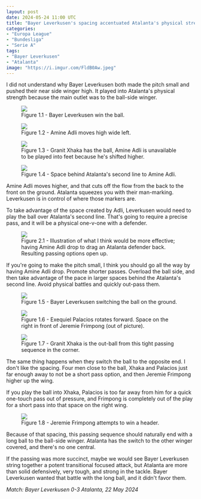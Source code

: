 ```yaml
---
layout: post
date: 2024-05-24 11:00 UTC
title: "Bayer Leverkusen's spacing accentuated Atalanta's physical strength"
categories:
- "Europa League"
- "Bundesliga"
- "Serie A"
tags:
- "Bayer Leverkusen"
- "Atalanta"
image: "https://i.imgur.com/FldB0Aw.jpeg"
---
```


I did not understand why Bayer Leverkusen both made the pitch small and pushed their near side winger high. It played into Atalanta's physical strength because the main outlet was to the ball-side winger.

<!---more--->

<figure>
    <img src="https://i.imgur.com/mlKCADf.jpeg">
    <figcaption>Figure 1.1 - Bayer Leverkusen win the ball.</figcaption>
</figure> 

<figure>
    <img src="https://i.imgur.com/vRVHxLE.jpeg">
    <figcaption>Figure 1.2 - Amine Adli moves high wide left.</figcaption>
</figure> 

<figure>
    <img src="https://i.imgur.com/FldB0Aw.jpeg">
    <figcaption>Figure 1.3 - Granit Xhaka has the ball, Amine Adli is unavailable to be played into feet because he's shifted higher.</figcaption>
</figure> 

<figure>
    <img src="https://i.imgur.com/tFoT9NE.jpeg">
    <figcaption>Figure 1.4 - Space behind Atalanta's second line to Amine Adli.</figcaption>
</figure> 

Amine Adli moves higher, and that cuts off the flow from the back to the front on the ground. Atalanta squeezes you with their man-marking. Leverkusen is in control of where those markers are.

To take advantage of the space created by Adli, Leverkusen would need to play the ball over Atalanta's second line. That's going to require a precise pass, and it will be a physical one-v-one with a defender. 

<figure>
    <img src="https://i.imgur.com/MMtTF6H.jpeg">
    <figcaption>Figure 2.1 - Illustration of what I think would be more effective; having Amine Adli drop to drag an Atalanta defender back. Resulting passing options open up.</figcaption>
</figure> 

If you're going to make the pitch small, I think you should go all the way by having Amine Adli drop. Promote shorter passes. Overload the ball side, and then take advantage of the pace in larger spaces behind the Atalanta's second line. Avoid physical battles and quickly out-pass them. 

<figure>
    <img src="https://i.imgur.com/tQ133bM.jpeg">
    <figcaption>Figure 1.5 - Bayer Leverkusen switching the ball on the ground.</figcaption>
</figure> 

<figure>
    <img src="https://i.imgur.com/t5VCQTi.jpeg">
    <figcaption>Figure 1.6 - Exequiel Palacios rotates forward. Space on the right in front of Jeremie Frimpong (out of picture).</figcaption>
</figure> 

<figure>
    <img src="https://i.imgur.com/w8XH8XN.jpeg">
    <figcaption>Figure 1.7 - Granit Xhaka is the out-ball from this tight passing sequence in the corner.</figcaption>
</figure> 

The same thing happens when they switch the ball to the opposite end. I don't like the spacing. Four men close to the ball, Xhaka and Palacios just far enough away to not be a short pass option, and then Jeremie Frimpong higher up the wing. 

If you play the ball into Xhaka, Palacios is too far away from him for a quick one-touch pass out of pressure, and Frimpong is completely out of the play for a short pass into that space on the right wing. 

<figure>
    <img src="https://i.imgur.com/r07Y6Bx.jpeg">
    <figcaption>Figure 1.8 - Jeremie Frimpong attempts to win a header.</figcaption>
</figure> 

Because of that spacing, this passing sequence should naturally end with a long ball to the ball-side winger. Atalanta has the switch to the other winger covered, and there's no one central. 

If the passing was more succinct, maybe we would see Bayer Leverkusen string together a potent transitional focused attack, but Atalanta are more than solid defensively, very tough, and strong in the tackle. Bayer Leverkusen wanted that battle with the long ball, and it didn't favor them.

*Match: Bayer Leverkusen 0-3 Atalanta, 22 May 2024*
